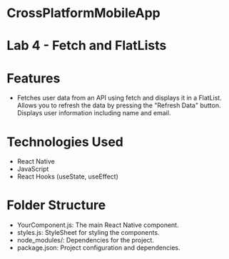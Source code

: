 # CrossPlatformMobileApp

# Lab 4 - Fetch and FlatLists
# Features
- Fetches user data from an API using fetch and displays it in a FlatList.
  Allows you to refresh the data by pressing the "Refresh Data" button.
  Displays user information including name and email.

# Technologies Used
- React Native
- JavaScript
- React Hooks (useState, useEffect)

# Folder Structure
 - YourComponent.js: The main React Native component.
-  styles.js: StyleSheet for styling the components.
-  node_modules/: Dependencies for the project.
-  package.json: Project configuration and dependencies.
